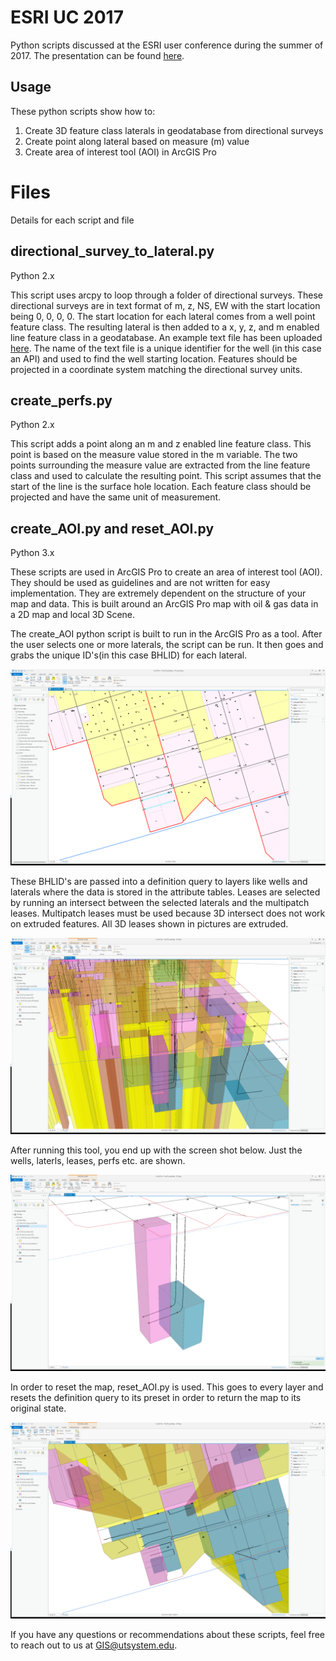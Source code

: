 # ESRI UC 2017
Python scripts discussed at the ESRI user conference during the summer of 2017.
The presentation can be found [here](docs/Presentation.ppt).

## Usage
These python scripts show how to:
1. Create 3D feature class laterals in geodatabase from directional surveys
2. Create point along lateral based on measure (m) value
3. Create area of interest tool (AOI) in ArcGIS Pro

# Files
Details for each script and file

## directional_survey_to_lateral.py
Python 2.x

This script uses arcpy to loop through a folder of directional surveys. These directional surveys are in text format of m, z, NS, EW with the start location being 0, 0, 0, 0. The start location for each lateral comes from a well point feature class. The resulting lateral is then added to a x, y, z, and m enabled line feature class in a geodatabase. An example text file has been uploaded [here](docs/4200349999.txt). The name of the text file is a unique identifier for the well (in this case an API) and used to find the well starting location. Features should be projected in a coordinate system matching the directional survey units. 

## create_perfs.py
Python 2.x

This script adds a point along an m and z enabled line feature class. This point is based on the measure value stored in the m variable. The two points surrounding the measure value are extracted from the line feature class and used to calculate the resulting point. This script assumes that the start of the line is the surface hole location. Each feature class should be projected and have the same unit of measurement.  


## create_AOI.py and reset_AOI.py
Python 3.x

These scripts are used in ArcGIS Pro to create an area of interest tool (AOI). They should be used as guidelines and are not written for easy implementation. They are extremely dependent on the structure of your map and data. This is built around an ArcGIS Pro map with oil & gas data in a 2D map and local 3D Scene. 

The create_AOI python script is built to run in the ArcGIS Pro as a tool. After the user selects one or more laterals, the script can be run. It then goes and grabs the unique ID's(in this case BHLID) for each lateral. 

![Alt text](/Pictures/4_2DSelected.PNG?raw=true "Select Laterals")

These BHLID's are passed into a definition query to layers like wells and laterals where the data is stored in the attribute tables.  Leases are selected by running an intersect between the selected laterals and the multipatch leases. Multipatch leases must be used because 3D intersect does not work on extruded features. All 3D leases shown in pictures are extruded. 

![Alt text](/Pictures/3_3DTilt.PNG?raw=true "3D View")

After running this tool, you end up with the screen shot below. Just the wells, laterls, leases, perfs etc. are shown. 

![Alt text](/Pictures/5_3DSelected.PNG?raw=true "3D View after using AOI tool")

In order to reset the map, reset_AOI.py is used. This goes to every layer and resets the definition query to its preset in order to return the map to its original state.

![Alt text](/Pictures/2_3D.PNG?raw=true "3D View after using AOI tool")


If you have any questions or recommendations about these scripts, feel free to reach out to us at GIS@utsystem.edu.

